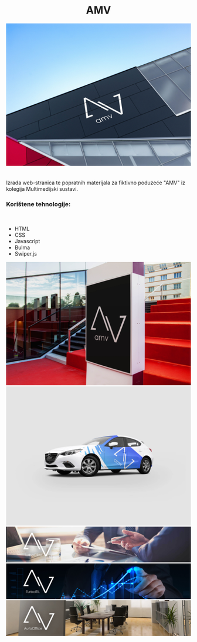 <div align="center">
<h1>AMV</h1>
<img src="img/galerija/zgrada1.jpg"/>
</div>
</br>
</br>
Izrada web-stranica te popratnih materijala za fiktivno poduzeće "AMV" iz kolegija Multimedijski sustavi.
<h3>Korištene tehnologije:</h3>
</br>

* HTML
* CSS
* Javascript
* Bulma
* Swiper.js


<img src="img/galerija/stube.jpg"/>
<img src="img/galerija/auto.jpg"/>
<img src="img/usluge/crm.jpg"/>
<img src="img/usluge/itil.jpg"/>
<img src="img/usluge/office.jpg"/>

